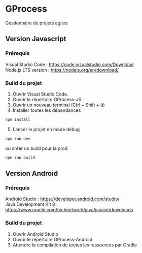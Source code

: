 # GProcess

Gestionnaire de projets agiles

## Version Javascript

### Prérequis

Visual Studio Code : https://code.visualstudio.com/Download  
Node.js LTS version : https://nodejs.org/en/download/

### Build du projet

1. Ouvrir Visual Studio Code.
2. Ouvrir le répertoire GProcess-JS.
3. Ouvrir un nouveau terminal (Ctrl + Shift + ù)
4. Installer toutes les dépendances 
``` bash
npm install
```
5. Lancer le projet en mode débug 
``` bash
npm run dev
``` 
ou créer un build pour la prod
``` bash
npm run build
```

## Version Android

### Prérequis

Android Studio : https://developer.android.com/studio/  
Java Development Kit 8 : https://www.oracle.com/technetwork/java/javase/downloads

### Build du projet

1. Ouvrir Android Studio
2. Ouvrir le répertoire GProcess-Android
3. Attendre la compilation de toutes les ressources par Gradle

